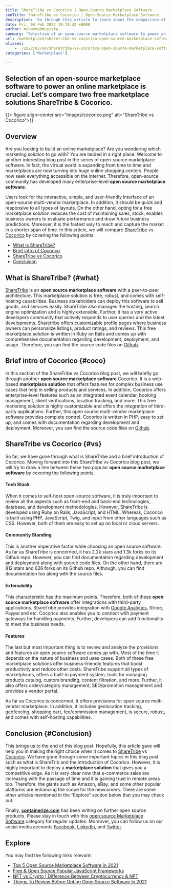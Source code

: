```yaml
---
title: ShareTribe vs Cocorico | Open-Source Marketplace Software
seoTitle: ShareTribe vs Cocorico | Open-Source Marketplace Software
description: 'Go through this article to learn about the comparison of ShareTribe vs Cocorico. Install an open-source marketplace solution to nurture sales & market.'
date: Fri, 04 Feb 2022 19:19:42 +0000
author: muhammadmustafa
summary: "Selection of an open-source marketplace software to power an online marketplace is crucial. Let's compare two free marketplace solutions ShareTribe &amp; Cocorico."
url: /marketplace/sharetribe-vs-cocorico-open-source-marketplace-software/
aliases: 
    -  /2022/02/04/sharetribe-vs-cocorico-open-source-marketplace-software/
categories: ['Marketplace']

---
```

## Selection of an open-source marketplace software to power an online marketplace is crucial. Let’s compare two free marketplace solutions ShareTribe & Cocorico.

{{< figure align=center src="images/cocorico.png" alt="ShareTribe vs Cocorico">}}  

## Overview

Are you looking to build an online marketplace? Are you wondering which marketing solution to go with? You are landed in a right place. Welcome to another interesting blog post in the series of open-source marketplace software. In fact, the virtual world is expanding from time to time and marketplaces are now turning into huge online shopping centers. People now seek everything accessible on the internet. Therefore, open-source community has developed many enterprise-level **open source marketplace software**. 

Users look for the interactive, simple, and user-friendly interface of an open-source multi-vendor marketplace. In addition, it should be quick and responsive to all types of layouts. On the other hand, opting for a free marketplace solution reduces the cost of maintaining sales, stock, enables business owners to evaluate performance and draw future business predictions. Moreover, it is the fastest way to reach and capture the market in a shorter span of time. In this article, we will compare [ShareTribe][1] vs [Cocorico][2] by covering the following points.

  * [What is ShareTribe?][3]
  * [Brief intro of Cocorico][4]
  * [ShareTribe vs Cocorico][5]
  * [Conclusion][6]

## What is ShareTribe? {#what}

[ShareTribe][1] is an **open source marketplace software** with a peer-to-peer architecture. This marketplace solution is free, robust, and comes with self-hosting capabilities. Business stakeholders can deploy this software to sell goods, and services easily. ShareTribe also manages the hosting, search engine optimization and is highly extensible. Further, it has a very active developers community that actively responds to user queries and the latest developments. Sharetribe offers customizable profile pages where business owners can personalize listings, product ratings, and reviews. This free marketplace solution is written in Ruby on Rails and comes up with comprehensive documentation regarding development, deployment, and usage. Therefore, you can find the source code files on [Github][7].

## Brief intro of Cocorico {#coco}

In this section of the ShareTribe vs Cocorico blog post, we will briefly go through another **open source marketplace software** Cocorico. It is a web-based **marketplace solution** that offers features for complex business use cases that help in selling products and services. In addition, Cocorico offers enterprise-level features such as an integrated event calendar, booking management, client verifications, location tracking, and more. This free marketing solution is highly customizable and offers the integration of third-party applications. Further, this open source multi-vendor marketplace software provides complete control. Cocorico is written in PHP, easy to set up, and comes with documentation regarding development and deployment. Moreover, you can find the source code files on [Github][8]. 

## ShareTribe vs Cocorico {#vs}

So far, we have gone through what is ShareTribe and a brief introduction of Cocorico. Moving forward into this ShareTribe vs Cocorico blog post, we will try to draw a line between these two popular **open source marketplace software** by covering the following points.

#### Tech Stack

When it comes to self-host open-source software, it is truly important to review all the aspects such as front-end and back-end technologies, database, and development methodologies. However, ShareTribe is developed using Ruby on Rails, JavaScript, and HTML. Whereas, Cocorico is built using PHP, JavaScript, Twig, and input from other languages such as CSS. However, both of them are easy to set up on local or cloud servers.

#### **Community Standing**

This is another imperative factor while choosing an open source software. As far as ShareTribe is concerned, it has 2.2k stars and 1.3k forks on its Github repo. However, you can find documentation regarding development and deployment along with source code files. On the other hand, there are 812 stars and 626 forks on its Github repo. Although, you can find documentation too along with the source files. 

#### **Extensibility**

This characteristic has the maximum points. Therefore, both of these **open source marketplace software** offer integrations with third-party applications. ShareTribe provides integration with [Google Analytics][9], Stripe, Paypal and etc. Cocorico also enables you to connect with payment gateways for handling payments. Further, developers can add functionality to meet the business needs.

#### Features

The last but most important thing is to review and analyze the provisions and features an open source software comes up with. Most of the time it depends on the nature of business and uses cases. Both of these free marketplace solutions offer business-friendly features that boost productivity and reduce other costs. ShareTribe support all types of marketplaces, offers a built-in payment system, tools for managing products catalog, custom branding, content filtration, and more. Further, it also offers order/category management, SEO/promotion management and provides a vendor portal.

As far as Cocorico is concerned, it offers provisions for open source multi-vendor marketplace. In addition, it includes geolocation tracking, geofencing, shopping cart, fee/commission management, is secure, robust, and comes with self-hosting capabilities.

## Conclusion {#Conclusion}

This brings us to the end of this blog post. Hopefully, this article gave will help you in making the right choice when it comes to [ShareTribe][1] vs [Cocorico][2]. We have gone through some important topics in this blog post such as what is ShareTrib and the introduction of Cocorico. However, it is highly important to deploy a **marketplace solution** that gives you a competitive edge. As it is very clear now that e-commerce sales are increasing with the passage of time and it is gaining trust in remote areas too. Therefore, the giants such as Amazon, eBay, and some other popular platforms are enhancing the scope for the newcomers. There are some other articles mentioned in the “Explore” section below that you may check out. 

Finally, **[containerize.com][10]** has been writing on further open source products. Please stay in touch with this [open source Marketplace Software][11] category for regular updates. Moreover, you can follow us on our social media accounts [Facebook][12], [LinkedIn][13], and [Twitter][14].

## Explore

You may find the following links relevant:

  * [Top 5 Open Source Marketplace Software in 2021][15]
  * [Free & Open Source Popular JavaScript Frameworks][16]
  * [NFT vs Crypto | Difference Between Cryptocurrency & NFT][17]
  * [Things To Review Before Opting Open Source Software In 2021][18]

 [1]: https://products.containerize.com/marketplace/sharetribe/
 [2]: https://products.containerize.com/marketplace/cocorico/
 [3]: #what
 [4]: #coco
 [5]: #vs
 [6]: #Conclusion
 [7]: https://github.com/sharetribe/sharetribe
 [8]: https://github.com/Cocolabs-SAS/cocorico
 [9]: https://analytics.google.com
 [10]: https://www.containerize.com/
 [11]: https://products.containerize.com/marketplace/
 [12]: https://web.facebook.com/containerize
 [13]: https://www.linkedin.com/company/containerize/
 [14]: https://twitter.com/containerize_co
 [15]: https://blog.containerize.com/2021/05/07/top-5-open-source-marketplace-software-in-2021/
 [16]: https://blog.containerize.com/2022/02/02/free-open-source-popular-javascript-frameworks/
 [17]: https://blog.containerize.com/2022/01/27/nft-vs-crypto-difference-between-cryptocurrency-nft/
 [18]: https://blog.containerize.com/2021/09/29/things-to-review-before-opting-open-source-software-in-2021/